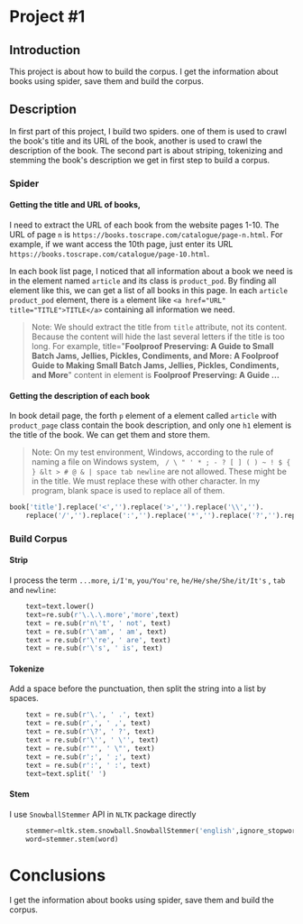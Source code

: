 # Project #1

## Introduction
This project is about how to build the corpus. I get the information about books using spider, save them and build the corpus.
## Description
In first part of this project, I build two spiders. one of them is used to crawl the book's title and its URL of 
the book, another is used to crawl the description of the book. The second part is about striping, tokenizing and stemming the book's description we get in first step to build a corpus.
### Spider
#### Getting the title and URL of books, 
I need to extract the URL of each book from the website pages 1-10. The URL of page `n` is `https://books.toscrape.com/catalogue/page-n.html`. For example, if we want access the 10th page, just 
enter its URL  `https://books.toscrape.com/catalogue/page-10.html`.

In each book list page, I noticed that all information about a book we need is in the element named `article` and its class is `product_pod`. By finding all element like this, we can get a list of 
all books in this page. In each `article product_pod` element, there is `a` element like `<a href="URL" title="TITLE">TITLE</a>` containing all information we need. 
> Note: We should extract the title from `title` attribute, not its content. Because the content will hide the last several letters if the title is too long. For example, 
> title="**Foolproof Preserving: A Guide to Small Batch Jams, Jellies, Pickles, Condiments, and More: A Foolproof Guide to Making Small Batch Jams, Jellies, Pickles, Condiments, and  More**" 
> content in element is **Foolproof Preserving: A Guide ...**
#### Getting the description of each book
In book detail page, the forth `p` element of a element called `article` with `product_page` class contain the book description, and only one `h1` element is the title of the book. We can get them 
and store them.
> Note: On my test environment, Windows, according to the rule of  naming a file on Windows system, ` / \ " ' * ; - ? [ ] ( ) ~ ! $ { } &lt > # @ & | space tab newline` are not allowed. These 
> might be in the title. We must replace these with other character. In my program, blank space is used to replace all of them.
```python
book['title'].replace('<','').replace('>','').replace('\\','').
    replace('/','').replace(':','').replace('*','').replace('?','').replace('<','')
``` 
### Build Corpus
#### Strip
I process the term `...more`, `i/I'm`, `you/You're`, `he/He/she/She/it/It's` , `tab` and `newline`:
```python
    text=text.lower()
    text=re.sub(r'\.\.\.more','more',text)
    text = re.sub(r'n\'t', ' not', text)
    text = re.sub(r'\'am', ' am', text)
    text = re.sub(r'\'re', ' are', text)
    text = re.sub(r'\'s', ' is', text)
```
#### Tokenize
Add a space before the punctuation, then split the string into a list by spaces.
```python
    text = re.sub(r'\.', ' .', text)
    text = re.sub(r',', ' ,', text)
    text = re.sub(r'\?', ' ?', text)
    text = re.sub(r'\'', ' \'', text)
    text = re.sub(r'"', ' \"', text)
    text = re.sub(r';', ' ;', text)
    text = re.sub(r':', ' :', text)
    text=text.split(' ')
```

#### Stem
I use `SnowballStemmer` API in `NLTK` package directly
```python
    stemmer=nltk.stem.snowball.SnowballStemmer('english',ignore_stopwords=True)
    word=stemmer.stem(word)
```
# Conclusions
I get the information about books using spider, save them and build the corpus.